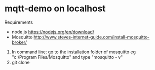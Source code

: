 # mqtt-demo on localhost

Requirements

- node.js
  https://nodejs.org/en/download/
- Mosquitto
  http://www.steves-internet-guide.com/install-mosquitto-broker/

1. In command line; go to the installation folder of mosquitto eg "c:/Program Files/Mosquitto" and type "mosquitto - v"
2. git clone
